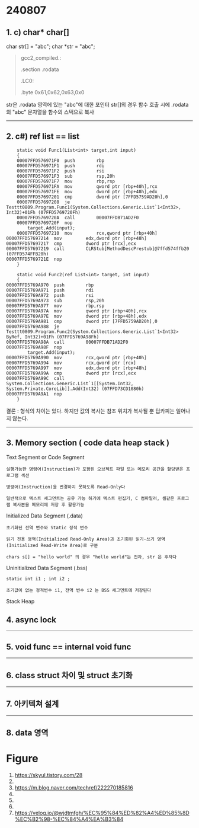 # 240807
## 1. c)  char* char[]
char str[] = "abc";
char *str = "abc";

> gcc2_compiled.:
> > 
> .section .rodata
> 
> .LC0:
> 
> .byte 0x61,0x62,0x63,0x0

 str은 .rodata 영역에 있는 "abc"에 대한 포인터
 str[]의 경우 함수 호출 시에 .rodata의 "abc" 문자열을 함수의 스택으로 복사

***

## 2. c#) ref list == list


        static void Func1(List<int> target,int input)
        {
        00007FFD576971F0  push        rbp  
        00007FFD576971F1  push        rdi  
        00007FFD576971F2  push        rsi  
        00007FFD576971F3  sub         rsp,20h  
        00007FFD576971F7  mov         rbp,rsp  
        00007FFD576971FA  mov         qword ptr [rbp+40h],rcx  
        00007FFD576971FE  mov         dword ptr [rbp+48h],edx  
        00007FFD57697201  cmp         dword ptr [7FFD5759AD20h],0  
        00007FFD57697208  je          Testtt0809.Program.Func1(System.Collections.Generic.List`1<Int32>, Int32)+01Fh (07FFD5769720Fh)  
        00007FFD5769720A  call        00007FFDB71AD2F0  
        00007FFD5769720F  nop  
    		target.Add(input);
        00007FFD57697210  mov         rcx,qword ptr [rbp+40h]  
	00007FFD57697214  mov         edx,dword ptr [rbp+48h]  
	00007FFD57697217  cmp         dword ptr [rcx],ecx  
	00007FFD57697219  call        CLRStub[MethodDescPrestub]@7ffd574ffb20 (07FFD574FFB20h)  
	00007FFD5769721E  nop  
        }

        static void Func2(ref List<int> target, int input)
        {
	00007FFD5769A970  push        rbp  
	00007FFD5769A971  push        rdi  
	00007FFD5769A972  push        rsi  
	00007FFD5769A973  sub         rsp,20h  
	00007FFD5769A977  mov         rbp,rsp  
	00007FFD5769A97A  mov         qword ptr [rbp+40h],rcx  
	00007FFD5769A97E  mov         dword ptr [rbp+48h],edx  
	00007FFD5769A981  cmp         dword ptr [7FFD5759AD20h],0  
	00007FFD5769A988  je          Testtt0809.Program.Func2(System.Collections.Generic.List`1<Int32> ByRef, Int32)+01Fh (07FFD5769A98Fh)  
	00007FFD5769A98A  call        00007FFDB71AD2F0  
	00007FFD5769A98F  nop  
    		target.Add(input);
	00007FFD5769A990  mov         rcx,qword ptr [rbp+40h]  
	00007FFD5769A994  mov         rcx,qword ptr [rcx]  
	00007FFD5769A997  mov         edx,dword ptr [rbp+48h]  
	00007FFD5769A99A  cmp         dword ptr [rcx],ecx  
	00007FFD5769A99C  call        System.Collections.Generic.List`1[[System.Int32, System.Private.CoreLib]].Add(Int32) (07FFD73CD1080h)  
	00007FFD5769A9A1  nop  
        }


 결론 : 형식의 차이는 있다. 하지만 값의 복사는 참조 위치가 복사될 뿐 딥카피는 일어나지 않는다.


***

## 3. Memory section ( code data heap stack )

Text Segment or Code Segment 	

	실행가능한 명령어(Instruction)가 포함된 오브젝트 파일 또는 메모리 공간을 할당받은 프로그램 섹션
      
	명령어(Instruction)을 변경하지 못하도록 Read-Only다
      
	일반적으로 텍스트 세그먼트는 공유 가능 하기에 텍스트 편집기, C 컴파일러, 셸같은 프로그램 복사본을 메모리에 저장 후 활용가능

Initialized Data Segment (.data)	

	초기화된 전역 변수와 Static 정적 변수
      
	읽기 전용 영역(Initialized Read-Only Area)과 초기화된 읽기-쓰기 영역(Initialized Read-Write Area)로 구분
      
	chars s[] = "hello world" 의 경우 "hello world"는 전자, str 은 후자다

Uninitialized Data Segment (.bss)

	static int i1 ; int i2 ; 
	    
	초기값이 없는 정적변수 i1, 전역 변수 i2 는 BSS 세그먼트에 저장된다

Stack Heap

## 4. async lock

***

## 5. void func == internal void func

***

## 6. class struct 차이 및 struct 초기화



***

## 7. 아키텍쳐 설계



***

## 8. data 영역 

# Figure 
1. https://skyul.tistory.com/28
2.
3. https://m.blog.naver.com/techref/222270185816
4.
5.
6.
7. https://velog.io/@wjdtmfgh/%EC%95%84%ED%82%A4%ED%85%8D%EC%B2%98-%EC%84%A4%EA%B3%84
